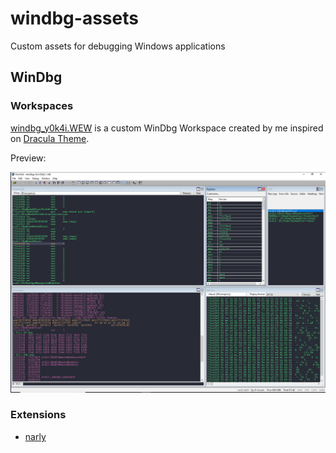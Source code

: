# windbg-assets
Custom assets for debugging Windows applications

## WinDbg

### Workspaces

[windbg_y0k4i.WEW](windbg_y0k4i.WEW) is a custom WinDbg Workspace created by me
inspired on [Dracula Theme](https://github.com/dracula/dracula-theme).

Preview:

![Preview of windbg_y0k4i.WEW WinDbg Workspace](screenshots/windbg_y0k4i_sample.png)


### Extensions

  - [narly](https://code.google.com/archive/p/narly/)